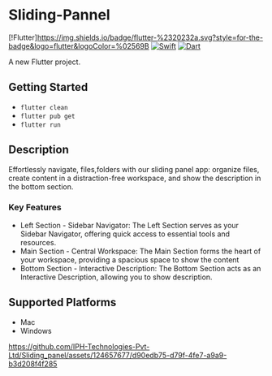 # Sliding-Pannel
[!Flutter]https://img.shields.io/badge/flutter-%2320232a.svg?style=for-the-badge&logo=flutter&logoColor=%02569B
[![Swift](https://img.shields.io/badge/swift-%2320232a.svg?style=for-the-badge&logo=swift&logoColor=%23F05138)](https://swift.org/)
[![Dart](https://img.shields.io/badge/dart-%2320232a.svg?style=for-the-badge&logo=dart&logoColor=%230175C2)](https://dart.dev/)


A new Flutter project.

## Getting Started

- `flutter clean`
- `flutter pub get`
- `flutter run`

## Description

Effortlessly navigate, files,folders with our sliding panel app: organize files, create content in a distraction-free workspace, and show the  description in the bottom section.

### Key Features

- Left Section - Sidebar Navigator:
    The Left Section serves as your Sidebar Navigator, offering quick access to essential tools and resources.
- Main Section - Central Workspace:
    The Main Section forms the heart of your workspace, providing a spacious space to show the content
- Bottom Section - Interactive Description:
    The Bottom Section acts as an Interactive Description, allowing you to show description.

## Supported Platforms

- Mac
- Windows


https://github.com/IPH-Technologies-Pvt-Ltd/Sliding_panel/assets/124657677/d90edb75-d79f-4fe7-a9a9-b3d208f4f285


